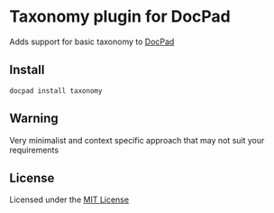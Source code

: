 # Taxonomy plugin for DocPad
Adds support for basic taxonomy to [DocPad](https://docpad.org)

## Install

```
docpad install taxonomy
```

## Warning

Very minimalist and context specific approach that may not suit your requirements

## License
Licensed under the [MIT License](http://creativecommons.org/licenses/MIT/)